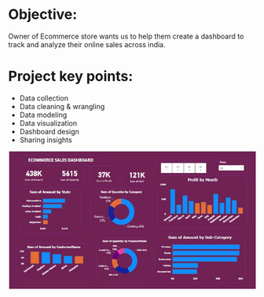 # Objective:
Owner of Ecommerce store wants us to help them create a dashboard to track and analyze their online sales across india.

# Project key points:
- Data collection
- Data cleaning & wrangling
- Data modeling
- Data visualization
- Dashboard design
- Sharing insights

![Dashboard](https://github.com/MansiAgrawal26/Ecommerce_Sales_Dashboard_PowerBI/blob/master/Ecommerce%20Sales%20Dashboard.jpg)
